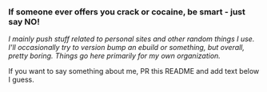 ### If someone ever offers you crack or cocaine, be smart - just say NO!

*I mainly push stuff related to personal sites and other random things I use. I'll occasionally try to version bump an ebuild or something, but overall, pretty boring. Things go here primarily for my own organization.*

If you want to say something about me, PR this README and add text below I guess.
